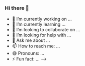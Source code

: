 ### Hi there 👋

<!--
**KervenGame/KervenGame** is a ✨ _special_ ✨ repository because its `README.md` (this file) appears on your GitHub profile.

Here are some ideas to get you started:
- 👋 Hi, I’m @hankangwen
- 👀 I’m interested in 'how to make game with unity'
- 👀 Program Language: C#, C++, Java, Python, Lua, Html, GLSL
- 🌱 I’m currently learning unity shader
- 💞️ My gitcode : [https://gitcode.net/qq_34035956](https://gitcode.net/qq_34035956)
- ✨ My blog : [https://blog.csdn.net/qq_34035956](https://blog.csdn.net/qq_34035956)
- 📢 My website : [https://hankangwen.github.io/](https://hankangwen.github.io/)
- 📫 My email : hankangwen@qq.com 
<!---
hankangwen/hankangwen is a ✨ special ✨ repository because its `README.md` (this file) appears on your GitHub profile.
You can click the Preview link to take a look at your changes.
--->
- 🔭 I’m currently working on ...
- 🌱 I’m currently learning ...
- 👯 I’m looking to collaborate on ...
- 🤔 I’m looking for help with ...
- 💬 Ask me about ...
- 📫 How to reach me: ...
- 😄 Pronouns: ...
- ⚡ Fun fact: ...
-->
